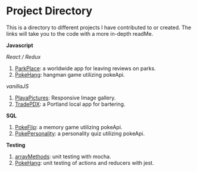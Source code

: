 # Project Directory

This is a directory to different projects I have contributed to or created. The links will take you to the code with a more in-depth readMe.

**Javascript**

*React / Redux*
1. [ParkPlace](https://github.com/Theartbug/ParkPlace): a worldwide app for leaving reviews on parks.
1. [PokeHang](https://github.com/Theartbug/redux-state-game): hangman game utilizing pokeApi.

*vanillaJS*
1. [PlayaPictures](https://github.com/Theartbug/art-gallery): Responsive Image gallery.
1. [TradePDX](https://github.com/PDXTrade/app): a Portland local app for bartering.


**SQL**

1. [PokeFlip](https://github.com/Theartbug/PokeFlip-Client): a memory game utilizing pokeApi.
1. [PokePersonality](https://github.com/Theartbug/pokepersonality): a personality quiz utilizing pokeApi.

**Testing**

1. [arrayMethods](https://github.com/Theartbug/arrayMethodsAndTesting): unit testing with mocha.
1. [PokeHang](https://github.com/Theartbug/redux-state-game): unit testing of actions and reducers with jest.
